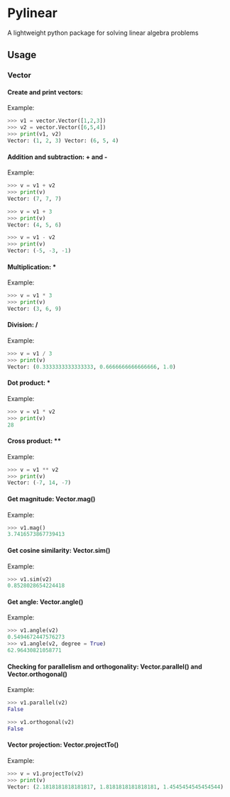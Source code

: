 # Pylinear
A lightweight python package for solving linear algebra problems

## Usage

### Vector

#### Create and print vectors:

Example:

```python
>>> v1 = vector.Vector([1,2,3])
>>> v2 = vector.Vector([6,5,4])
>>> print(v1, v2)
Vector: (1, 2, 3) Vector: (6, 5, 4)
```

#### Addition and subtraction: + and -

Example:

```python
>>> v = v1 + v2
>>> print(v)
Vector: (7, 7, 7)

>>> v = v1 + 3
>>> print(v)
Vector: (4, 5, 6)

>>> v = v1 - v2
>>> print(v)
Vector: (-5, -3, -1)
```

#### Multiplication: *

Example:

```python
>>> v = v1 * 3
>>> print(v)
Vector: (3, 6, 9)
```

#### Division: /

Example:

```python
>>> v = v1 / 3
>>> print(v)
Vector: (0.3333333333333333, 0.6666666666666666, 1.0)
```

#### Dot product: *

Example:

```python
>>> v = v1 * v2
>>> print(v)
28
```

#### Cross product: **

Example:

```python
>>> v = v1 ** v2
>>> print(v)
Vector: (-7, 14, -7)
```

#### Get magnitude: Vector.mag()

Example:

```python
>>> v1.mag()
3.7416573867739413
```

#### Get cosine similarity: Vector.sim()

Example:

```python
>>> v1.sim(v2)
0.8528028654224418
```

#### Get angle: Vector.angle()

Example:

```python
>>> v1.angle(v2)
0.5494672447576273
>>> v1.angle(v2, degree = True)
62.96430821058771
```

#### Checking for parallelism and orthogonality: Vector.parallel() and Vector.orthogonal()

Example:

```python
>>> v1.parallel(v2)
False

>>> v1.orthogonal(v2)
False
```

#### Vector projection: Vector.projectTo()

Example:

```python
>>> v = v1.projectTo(v2)
>>> print(v)
Vector: (2.1818181818181817, 1.8181818181818181, 1.4545454545454544)
```